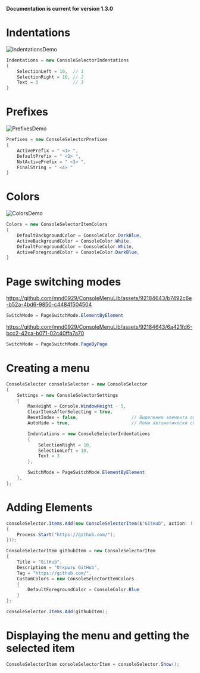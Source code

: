 **Documentation is current for version 1.3.0**

# Indentations

![IndentationsDemo](https://github.com/mnd0929/ConsoleMenuLib/assets/92184643/7b63caf3-d53b-446b-8ea2-12783da66224)
```csharp
Indentations = new ConsoleSelectorIndentations
{
    SelectionLeft = 10,  // 1
    SelectionRight = 10, // 2
    Text = 3             // 3
}
```


# Prefixes
![PrefixesDemo](https://github.com/mnd0929/ConsoleMenuLib/assets/92184643/e035c721-8216-4d40-bce4-28017c5a7f37)
```csharp
Prefixes = new ConsoleSelectorPrefixes 
{
    ActivePrefix = " <1> ",
    DefaultPrefix = " <2> ",
    NotActivePrefix = " <3> ",
    FinalString = " <4> "
}
```


# Colors
![ColorsDemo](https://github.com/mnd0929/ConsoleMenuLib/assets/92184643/c6cb92d1-b706-42a5-aa41-83979e0bf66c)
```csharp
Colors = new ConsoleSelectorItemColors
{
    DefaultBackgroundColor = ConsoleColor.DarkBlue,
    ActiveBackgroundColor = ConsoleColor.White,
    DefaultForegroundColor = ConsoleColor.White,
    ActiveForegroundColor = ConsoleColor.DarkBlue,
}
```



# Page switching modes

https://github.com/mnd0929/ConsoleMenuLib/assets/92184643/b7492c6e-b52a-4bd6-9850-c44841504504
```csharp
SwitchMode = PageSwitchMode.ElementByElement
```

https://github.com/mnd0929/ConsoleMenuLib/assets/92184643/6a421fd6-bcc2-42ca-b071-02c40ffa7a70
```csharp
SwitchMode = PageSwitchMode.PageByPage
```


# Creating a menu
```csharp
ConsoleSelector consoleSelector = new ConsoleSelector
{
    Settings = new ConsoleSelectorSettings
    {
        MaxHeight = Console.WindowHeight - 5,
        ClearItemsAfterSelecting = true,
        ResetIndex = false,                    // Выделение элемента остается после выбора
        AutoHide = true,                       // Меню автоматически скрывается с консоли после выбора

        Indentations = new ConsoleSelectorIndentations
        {
            SelectionRight = 10,
            SelectionLeft = 10,
            Text = 3
        },

        SwitchMode = PageSwitchMode.ElementByElement
    },
};
```


# Adding Elements
```csharp
consoleSelector.Items.Add(new ConsoleSelectorItem($"GitHub", action: () =>
{
    Process.Start("https://github.com/");
}));
```
```csharp
ConsoleSelectorItem githubItem = new ConsoleSelectorItem 
{
    Title = "GitHub",
    Description = "Открыть GitHub",
    Tag = "https://github.com/",
    CustomColors = new ConsoleSelectorItemColors
    {
        DefaultForegroundColor = ConsoleColor.Blue
    }
};

consoleSelector.Items.Add(githubItem);
```


# Displaying the menu and getting the selected item
```csharp
ConsoleSelectorItem consoleSelectorItem = consoleSelector.Show();
```
